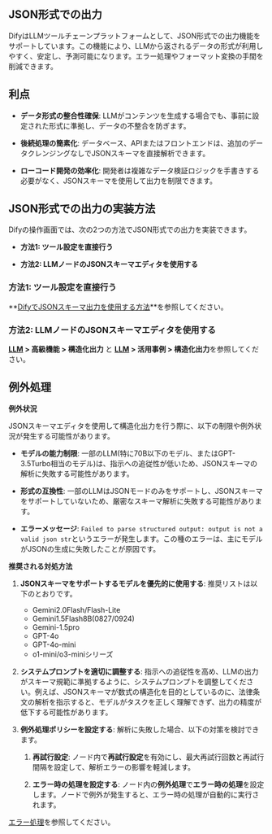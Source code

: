 ## JSON形式での出力

DifyはLLMツールチェーンプラットフォームとして、JSON形式での出力機能をサポートしています。この機能により、LLMから返されるデータの形式が利用しやすく、安定し、予測可能になります。エラー処理やフォーマット変換の手間を削減できます。

## 利点

- **データ形式の整合性確保**: LLMがコンテンツを生成する場合でも、事前に設定された形式に準拠し、データの不整合を防ぎます。

- **後続処理の簡素化**: データベース、APIまたはフロントエンドは、追加のデータクレンジングなしでJSONスキーマを直接解析できます。

- **ローコード開発の効率化**: 開発者は複雑なデータ検証ロジックを手書きする必要がなく、JSONスキーマを使用して出力を制限できます。

## JSON形式での出力の実装方法

Difyの操作画面では、次の2つの方法でJSON形式での出力を実装できます。

- **方法1: ツール設定を直接行う**

- **方法2: LLMノードのJSONスキーマエディタを使用する**

### 方法1: ツール設定を直接行う

**[DifyでJSONスキーマ出力を使用する方法](https://docs.dify.ai/ja-jp/learn-more/extended-reading/how-to-use-json-schema-in-dify)**を参照してください。

### 方法2: LLMノードのJSONスキーマエディタを使用する

**[LLM](https://docs.dify.ai/ja-jp/guides/workflow/node/llm) > 高級機能 > 構造化出力** と **[LLM](https://docs.dify.ai/ja/guides/workflow/node/llm) > 活用事例 > 構造化出力**を参照してください。

## 例外処理

**例外状況**

JSONスキーマエディタを使用して構造化出力を行う際に、以下の制限や例外状況が発生する可能性があります。

- **モデルの能力制限**: 一部のLLM(特に70B以下のモデル、またはGPT-3.5Turbo相当のモデル)は、指示への追従性が低いため、JSONスキーマの解析に失敗する可能性があります。

- **形式の互換性**: 一部のLLMはJSONモードのみをサポートし、JSONスキーマをサポートしていないため、厳密なスキーマ解析に失敗する可能性があります。

- **エラーメッセージ**: `Failed to parse structured output: output is not a valid json str`というエラーが発生します。この種のエラーは、主にモデルがJSONの生成に失敗したことが原因です。

**推奨される対処方法**

1. **JSONスキーマをサポートするモデルを優先的に使用する**: 推奨リストは以下のとおりです。
    - Gemini2.0Flash/Flash-Lite
    - Gemini1.5Flash8B(0827/0924)
    - Gemini-1.5pro
    - GPT-4o
    - GPT-4o-mini
    - o1-mini/o3-miniシリーズ

2. **システムプロンプトを適切に調整する**: 指示への追従性を高め、LLMの出力がスキーマ規範に準拠するように、システムプロンプトを調整してください。例えば、JSONスキーマが数式の構造化を目的としているのに、法律条文の解析を指示すると、モデルがタスクを正しく理解できず、出力の精度が低下する可能性があります。

3. **例外処理ポリシーを設定する**: 解析に失敗した場合、以下の対策を検討できます。

    1. **再試行設定**: ノード内で**再試行設定**を有効にし、最大再試行回数と再試行間隔を設定して、解析エラーの影響を軽減します。
    
    2. **エラー時の処理を設定する**: ノード内の**例外処理**で**エラー時の処理**を設定します。ノードで例外が発生すると、エラー時の処理が自動的に実行されます。

[エラー処理](https://docs.dify.ai/ja-jp/guides/workflow/error-handling)を参照してください。